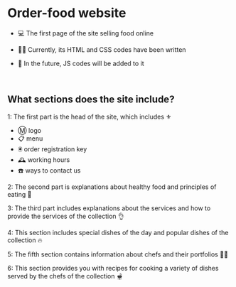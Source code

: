 # Order-food website

- 💻 The first page of the site selling food online

- 👨‍💻 Currently, its HTML and CSS codes have been written

- 🌱 In the future, JS codes will be added to it

<br/>

## What sections does the site include?

1: The first part is the head of the site, which includes ⚜️
- Ⓜ️ logo
- 📋 menu
- 🖲️ order registration key
- 🕰️ working hours
- ☎️ ways to contact us

2: The second part is explanations about healthy food and principles of eating 🍜

3: The third part includes explanations about the services and how to provide the services of the collection 👌

4: This section includes special dishes of the day and popular dishes of the collection 🔥

5: The fifth section contains information about chefs and their portfolios 👨‍🍳

6: This section provides you with recipes for cooking a variety of dishes served by the chefs of the collection 🫕









